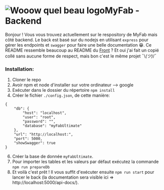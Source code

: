 # ![Wooow quel beau logo](https://www.fablabs.io/media/W1siZiIsIjIwMTcvMTAvMjUvMTMvNDgvMjQvZTQzZDgxMGUtM2ZiMy00MjZjLTlhNzYtOGFlYzg1ZWY1OGNjL0xPR08gREVWSU5DSSBGQUJMQUIucG5nIl0sWyJwIiwidGh1bWIiLCIzMDB4MzAwIl1d/LOGO%20DEVINCI%20FABLAB.png?sha=9ae18eebf0e6ea56)MyFab - Backend
Bonjour ! Vous vous trouvez actuellement sur le respository de MyFab mais côté backend. Le back est basé sur du nodejs en utilisant `express` pour gérer les endpoints et `swagger` pour faire une belle documentation 😁. Ce README ressemble beaucoup au README du [Front](https://github.com/MathieuSchl/MyFabUltimate_Front) ? Et oui j'ai fait un copié collé sans aucune forme de respect, mais bon c'est le même projet ¯\\_(ツ)_/¯

### Installation:
 1. Cloner le repo
 2. Avoir npm et node d'installer sur votre ordinateur --> google
 3. Exécuter dans le dossier du répertoire `npm install`
 4. Créer le fichier `./config.json`, de cette manière:
```
{
    "db": {
        "host": "localhost",
        "user": "root",
        "password": "",
        "database": "myFabUltimate"
    },
    "url": "http://localhost:",
    "port": 5000,
    "showSwagger": true
}
```
 6. Créer la base de donnée `myFabUltimate`.
 7. Pour importer les tables et les valeurs par défaut exécutez la commande `npm run prepareDb`
 8. Et voilà c'est prêt ! Il vous suffit d'exécuter ensuite `npm run start` pour lancer le back (la documentation sera visible ici => http://localhost:5000/api-docs/).
 
